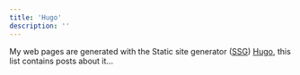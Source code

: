 ```yaml
---
title: 'Hugo'
description: ''
---
```


My web pages are generated with the Static site generator ([SSG](https://en.wikipedia.org/wiki/Static_site_generator)) [Hugo](https://gohugo.io/), this list contains posts about it...
